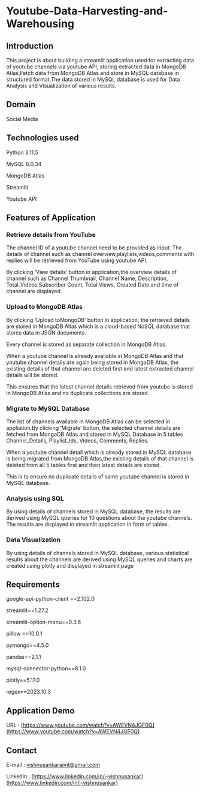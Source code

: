 # Youtube-Data-Harvesting-and-Warehousing
## Introduction 

This project is about building a streamlit application used for extracting data of youtube channels via youtube API, storing extracted data in MongoDB Atlas,Fetch data from MongoDB Atlas and store in MySQL database in structured format.The data stored in MySQL database is used for Data Analysis and Visualization of various results.

## Domain 

Social Media 

## Technologies used 

Python 3.11.5 

MySQL 8.0.34 

MongoDB Atlas 

Streamlit 

Youtube API 

## Features of Application 

### Retrieve details from YouTube 

The channel ID of a youtube channel need to be provided as input. The details of channel such as channel overview,playlists,videos,comments with replies will be retrieved from YouTube using youtube API.  

By clicking ‘View details’ button in application,the overview details of channel such as Channel Thumbnail, Channel Name, Description, Total_Videos,Subscriber Count, Total Views, Created Date and time of channel are displayed. 

### Upload to MongoDB Atlas 

By clicking ‘Upload toMongoDB’ button in application, the retrieved details are stored in MongoDB Atlas which is a cloud-based NoSQL database that stores data in JSON documents. 

Every channel is stored as separate collection in MongoDB Atlas. 

When a youtube channel is already available in MongoDB Atlas and that youtube channel details are again being stored in MongoDB Atlas, the existing details of that channel are deleted first and latest extracted channel details will be stored. 

This ensures that the latest channel details retrieved from youtube is stored in MongoDB Atlas and no duplicate collections are stored. 

### Migrate to MySQL Database 

The list of channels available in MongoDB Atlas can be selected in appliation.By clicking ‘Migrate’ button, the selected channel details are fetched from MongoDB Atlas and stored in MySQL Database in 5 tables Channel_Details, Playlist_Ids, Videos, Comments, Replies. 

 

When a youtube channel detail which is already stored in MySQL database is being migrated from MongoDB Atlas,the existing details of that channel is deleted from all 5 tables first and then latest details are stored. 

 

This is to ensure no duplicate details of same youtube channel is stored in MySQL database. 

 

### Analysis using SQL 

 

By using details of channels stored in MySQL database, the results are derived using MySQL queries for 10 questions about the youtube channels. The results are displayed in streamlit application in form of tables. 

 

### Data Visualization 

 

By using details of channels stored in MySQL database, various statistical results about the channels are derived using MySQL queries and charts are created using plotly and displayed in streamlit page 

 

## Requirements 

google-api-python-client ==2.102.0 

streamlit==1.27.2 

streamlit-option-menu==0.3.6 

pillow ==10.0.1 

pymongo==4.5.0 

pandas==2.1.1 

mysql-connector-python==8.1.0 

plotly==5.17.0 

regex==2023.10.3 

## Application Demo

URL : [https://www.youtube.com/watch?v=AWEVN4JGF0Q](https://www.youtube.com/watch?v=AWEVN4JGF0Q)

## Contact

E-mail : [vishnusankaraiml@gmail.com](vishnusankaraiml@gmail.com)

Linkedin : [https://www.linkedin.com/in/j-vishnusankar](https://www.linkedin.com/in/j-vishnusankar)





 

 

 

 

 

 
